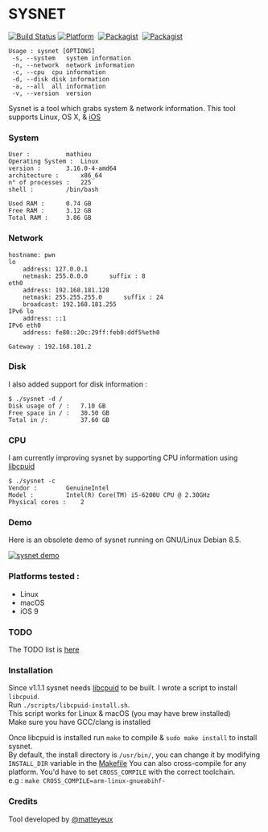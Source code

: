 # SYSNET

[![Build Status](https://travis-ci.org/matteyeux/sysnet.svg?branch=master)](https://travis-ci.org/matteyeux/sysnet)
[![Platform](https://img.shields.io/badge/platform-multiples-yellowgreen.svg)](https://github.com/matteyeux/sysnet#platforms-tested-) 
[![Packagist](https://img.shields.io/badge/license-MIT-orange.svg)](https://github.com/matteyeux/sysnet/blob/master/LICENSE)&nbsp;
[![Packagist](https://img.shields.io/badge/contact-matteyeux-blue.svg)](https://twitter.com/matteyeux) 

```
Usage : sysnet [OPTIONS]
 -s, --system	system information
 -n, --network	network information
 -c, --cpu	cpu information
 -d, --disk	disk information
 -a, --all	all information
 -v, --version	version
```

Sysnet is a tool which grabs system & network information.
This tool supports Linux, OS X, & [iOS](https://github.com/theos/theos)

###  System 

```
User : 			mathieu
Operating System :	Linux
version :		3.16.0-4-amd64
architecture : 		x86_64
n° of processes : 	225
shell : 		/bin/bash

Used RAM : 		0.74 GB
Free RAM : 		3.12 GB
Total RAM : 	3.86 GB

```

### Network

```
hostname: pwn
lo
	address: 127.0.0.1
	netmask: 255.0.0.0		suffix : 8
eth0
	address: 192.168.181.128
	netmask: 255.255.255.0		suffix : 24
	broadcast: 192.168.181.255
IPv6 lo
	address: ::1
IPv6 eth0
	address: fe80::20c:29ff:feb0:ddf5%eth0

Gateway : 192.168.181.2
```

### Disk 
I also added support for disk information :

```
$ ./sysnet -d /
Disk usage of / : 	7.10 GB
Free space in / : 	30.50 GB
Total in /: 		37.60 GB
```

### CPU 
I am currently improving sysnet by supporting CPU information using [libcpuid](https://github.com/matteyeux/libcpuid)

```
$ ./sysnet -c
Vendor :		GenuineIntel
Model :			Intel(R) Core(TM) i5-6200U CPU @ 2.30GHz
Physical cores :	2
```

### Demo

Here is an obsolete demo of sysnet running on GNU/Linux Debian 8.5. 

[![sysnet demo](https://asciinema.org/a/6jo8dd7d66ljrso5xon8ob5ub.png)](https://asciinema.org/a/6jo8dd7d66ljrso5xon8ob5ub)

### Platforms tested :

- Linux
- macOS
- iOS 9

### TODO

The TODO list is [here](https://github.com/matteyeux/sysnet/projects/1)

### Installation 

Since v1.1.1 sysnet needs [libcpuid](https://github.com/matteyeux/libcpuid) to be built. I wrote a script to install `libcpuid`. <br>
Run `./scripts/libcpuid-install.sh`. <br>
This script works for Linux & macOS (you may have brew installed) <br>
Make sure you have GCC/clang is installed

Once libcpuid is installed run `make` to compile & `sudo make install` to install sysnet. <br>
By default, the install directory is `/usr/bin/`, you can change it by modifying `INSTALL_DIR` variable in the [Makefile](https://github.com/matteyeux/sysnet/blob/master/Makefile#L4) 
You can also cross-compile for any platform. You'd have to set `CROSS_COMPILE` with the correct toolchain. <br>
e.g : `make CROSS_COMPILE=arm-linux-gnueabihf-` <br>

### Credits

Tool developed by [@matteyeux](https://twitter.com/matteyeux)
